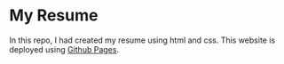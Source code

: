# My Resume
In this repo, I had created my resume using html and css.
This website is deployed using [Github Pages](https://pages.github.com/).
